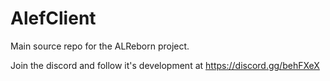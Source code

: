 # AlefClient
Main source repo for the ALReborn project.

Join the discord and follow it's development at https://discord.gg/behFXeX
